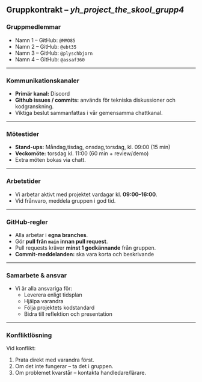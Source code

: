 ## Gruppkontrakt – *yh_project_the_skool_grupp4*

###  Gruppmedlemmar
- Namn 1 – GitHub: `@MMO85`
- Namn 2 – GitHub: `@ebt35`
- Namn 3 – GitHub: `@plyschbjorn`
- Namn 4 – GitHub: `@assaf360`

---

###  Kommunikationskanaler
- **Primär kanal:** Discord 
- **Github issues / commits:** används för tekniska diskussioner och kodgranskning.
- Viktiga beslut sammanfattas i vår gemensamma chattkanal.

---

###  Mötestider
- **Stand-ups:** Måndag,tisdag, onsdag,torsdag, kl. 09:00 (15 min)
- **Veckomöte:** torsdag kl. 11:00 (60 min + review/demo)
- Extra möten bokas via chatt.

---

###  Arbetstider
- Vi arbetar aktivt med projektet vardagar kl. **09:00–16:00**.
- Vid frånvaro, meddela gruppen i god tid.

---

###  GitHub-regler
- Alla arbetar i **egna branches**.
- Gör **pull från `main` innan pull request**.
- Pull requests kräver **minst 1 godkännande** från gruppen.
- **Commit-meddelanden:** ska vara korta och beskrivande

---

###  Samarbete & ansvar
- Vi är alla ansvariga för:
  - Leverera enligt tidsplan
  - Hjälpa varandra
  - Följa projektets kodstandard
  - Bidra till reflektion och presentation

---

###  Konfliktlösning
Vid konflikt:
1. Prata direkt med varandra först.
2. Om det inte fungerar – ta det i gruppen.
3. Om problemet kvarstår – kontakta handledare/lärare.
